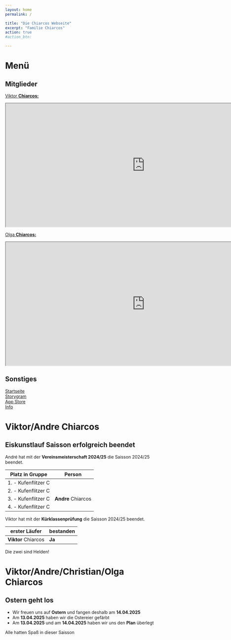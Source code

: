 ```yaml
---
layout: home
permalink: /

title: "Die Chiarcos Webseite"
excerpt: "Familie Chiarcos"
action: true
#action_btn:

---
```

# Menü
## Mitglieder
[Viktor **Chiarcos:**](https://viktor-chiarcos.github.io)
<iframe src="https://viktor-chiarcos.github.io" width="900" height="400" name="" title="Viktor Chiarcos">
</iframe><br>

[Olga **Chiarcos:**](https://viktor-chiarcos.github.io)
<iframe src="https://chia01.github.io" width="900" height="400" name="" title="Olga Chiarcos">
</iframe><br>

## Sonstiges
[Startseite](/)\
[Storygram](/Storygram)\
[App Store](/app-store/)\
[Info](/about)

# Viktor/Andre Chiarcos
## Eiskunstlauf Saisson erfolgreich beendet
André hat mit der **Vereinsmeisterschaft 2024/25** die Saisson 2024/25 beendet.

|Platz in Gruppe|Person|
|---------------|------|
|1. - Kufenflitzer C||
|2. - Kufenflitzer C||
|3. - Kufenflitzer C|**Andre** Chiarcos|
|4. - Kufenflitzer C||

Viktor hat mit der **Kürklassenprüfung** die Saisson 2024/25 beendet.

|erster Läufer|bestanden|
|-------------|---------|
|**Viktor** Chiarcos | **Ja** |

Die zwei sind Helden!

# Viktor/Andre/Christian/Olga Chiarcos
## Ostern geht los

- Wir freuen uns auf **Ostern** und fangen deshalb am **14.04.2025**
- Am **13.04.2025** haben wir die Ostereier gefärbt
- Am **13.04.2025** und am **14.04.2025** haben wir uns den **Plan** überlegt

Alle hatten Spaß in dieser Saisson
